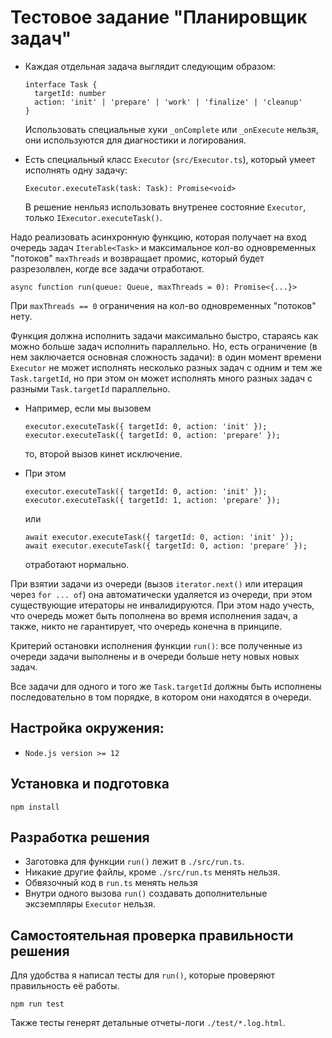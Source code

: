 # Тестовое задание "Планировщик задач"

* Каждая отдельная задача выглядит следующим образом:
  ```
  interface Task {
    targetId: number
    action: 'init' | 'prepare' | 'work' | 'finalize' | 'cleanup'
  }
  ```

  Использовать специальные хуки `_onComplete` или `_onExecute` нельзя, они используются для диагностики и логирования.

* Есть специальный класс `Executor` (`src/Executor.ts`), который умеет исполнять одну задачу:
  ```
  Executor.executeTask(task: Task): Promise<void>
  ```

  В решение ненльяз использовать внутренее состояние `Executor`, только `IExecutor.executeTask()`.

Надо реализовать асинхронную функцию, которая получает на вход очередь
задач `Iterable<Task>` и максимальное кол-во одновременных "потоков" `maxThreads` и возвращает промис, который будет разрезолвлен, когде все задачи
отработают.

```
async function run(queue: Queue, maxThreads = 0): Promise<{...}>
```
При `maxThreads == 0` ограничения на кол-во одновременных "потоков" нету.

Функция должна исполнить задачи максимально быстро, стараясь как можно больше задач исполнить параллельно. Но, есть ограничение (в нем заключается основная сложность задачи): в один момент времени `Executor` не может исполнять несколько разных задач с одним и тем же `Task.targetId`, но при этом он может исполнять много разных задач с разными `Task.targetId` параллельно.

* Например, если мы вызовем  
  ```
  executor.executeTask({ targetId: 0, action: 'init' });
  executor.executeTask({ targetId: 0, action: 'prepare' });
  ```  
  то, второй вызов кинет исключение.

* При этом  
  ```
  executor.executeTask({ targetId: 0, action: 'init' });
  executor.executeTask({ targetId: 1, action: 'prepare' });
  ```  
  или
  ```
  await executor.executeTask({ targetId: 0, action: 'init' });
  await executor.executeTask({ targetId: 0, action: 'prepare' });
  ```  
  отработают нормально.

При взятии задачи из очереди (вызов `iterator.next()` или итерация через `for ... of`) она автоматически удаляется из очереди, при этом существующие итераторы не инвалидируются. При этом надо учесть, что очередь может быть пополнена во время исполнения задач, а также, никто не гарантирует, что очередь конечна в принципе.

Критерий остановки исполнения функции `run()`: все полученные из очереди задачи выполнены и в очереди больше нету новых новых задач.

Все задачи для одного и того же `Task.targetId` должны быть исполнены последовательно в том порядке, в котором они находятся в очереди.

## Настройка окружения:

* `Node.js version >= 12`

## Установка и подготовка

`npm install`

## Разработка решения
* Заготовка для функции `run()` лежит в `./src/run.ts`. 
* Никакие другие файлы, кроме `./src/run.ts` менять нельзя. 
* Обвязочный код в `run.ts` менять нельзя
* Внутри одного вызова `run()` создавать дополнительные эксземпляры `Executor` нельзя.

## Самостоятельная проверка правильности решения

Для удобства я написал тесты для `run()`, которые проверяют правильность её работы.

`npm run test`

Также тесты генерят детальные отчеты-логи `./test/*.log.html`.
